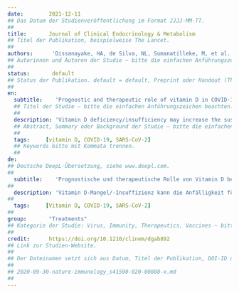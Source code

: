 ```yaml
---
date:        2021-12-11
## Das Datum der Studienveröffentlichung im Format JJJJ-MM-TT.
##
title:       Journal of Clinical Endocrinology & Metabolism
## Titel der Publikation, beispielweise The Lancet.
##
authors:      'Dissanayake, HA, de Silva, NL, Sumanatilleke, M, et al.'
## Autorinnen und Autoren der Studie – bitte die einfachen Anführungszeichen beachten!
##
status:       default
## Status der Publikation. default = default, Preprint oder Handout (Thesenpapier)
##
en:
  subtitle:    'Prognostic and therapeutic role of vitamin D in COVID-19: systematic review and meta-analysis'
  ## Titel der Studie – bitte die einfachen Anführungszeichen beachten!
  ##
  description: 'Vitamin D deficiency/insufficiency may increase the susceptibility to COVID-19. We aimed to determine the association between vitamin D deficiency/insufficiency and susceptibility to COVID-19, its severity, mortality and role of vitamin D in its treatment. We searched CINHAL, Cochrane library, EMBASE, PubMED, Scopus, and Web of Science up to 30.05.2021 for observational studies on association between vitamin D deficiency/insufficiency and susceptibility to COVID-19, severe disease and death among adults, and, randomized controlled trials (RCTs) comparing vitamin D treatment against standard care or placebo, in improving severity or mortality among adults with COVID-19. Risk of bias was assessed using Newcastle-Ottawa scale for observational studies and AUB-KQ1 Cochrane tool for RCTs. Study-level data were analyzed using RevMan 5.3 and R (v4∙1∙0). Heterogeneity was determined by I  2 and sources were explored through pre-specified sensitivity analyses, subgroup analyses and meta-regressions. Of 1877 search results, 76 studies satisfying eligibility criteria were included. Seventy-two observational studies were included in the meta-analysis (n=1976099). Vitamin D deficiency/insufficiency increased the odds of developing COVID-19, severe disease, and death. 25-hydroxy vitamin D (25(OH)D) concentration were lower in individuals with COVID-19 compared to controls, in patients with severe COVID-19 compared to controls with non-severe COVID19 and in non-survivors compared to survivors. The association between vitamin D deficiency/insufficiency and death was insignificant when studies with high risk of bias or studies reporting unadjusted effect estimates were excluded. Risk of bias and heterogeneity were high across all analyses. Discrepancies in timing of vitamin D testing, definitions of severe COVID-19 and vitamin D deficiency/insufficiency partly explained the heterogeneity. Four RCTs were widely heterogeneous precluding meta-analysis. Multiple observational studies involving nearly two million adults suggest vitamin D deficiency/insufficiency increases susceptibility to COVID-19 and severe COVID-19, although with a high risk of bias and heterogeneity. Association with mortality was less robust. Heterogeneity in RCTs precluded their meta-analysis.'
  ## Abstract, Summary oder Background der Studie – bitte die einfachen Anführungszeichen b
  ##
  tags:     [vitamin D, COVID-19, SARS-CoV-2]
  ## Keywords bitte mit Kommata trennen.
  ##
de: 
## Deutsche DeepL-Übersetzung, siehe www.deepl.com.
##
  subtitle:    'Prognostische und therapeutische Rolle von Vitamin D bei COVID-19: systematische Überprüfung und Meta-Analyse'
##
  description: 'Vitamin D-Mangel/-Insuffizienz kann die Anfälligkeit für COVID-19 erhöhen. Unser Ziel war es, den Zusammenhang zwischen Vitamin-D-Mangel und der Anfälligkeit für COVID-19, dem Schweregrad, der Sterblichkeit und der Rolle von Vitamin D bei der Behandlung zu ermitteln. Wir durchsuchten CINHAL, Cochrane Library, EMBASE, PubMED, Scopus und Web of Science bis zum 30.05.2021 nach Beobachtungsstudien über den Zusammenhang zwischen Vitamin-D-Mangel/-Insuffizienz und Anfälligkeit für COVID-19, schwere Erkrankung und Tod bei Erwachsenen sowie nach randomisierten kontrollierten Studien (RCTs), in denen die Vitamin-D-Behandlung mit der Standardbehandlung oder Placebo verglichen wurde, um den Schweregrad oder die Sterblichkeit bei Erwachsenen mit COVID-19 zu verbessern. Das Risiko einer Verzerrung wurde anhand der Newcastle-Ottawa-Skala für Beobachtungsstudien und des AUB-KQ1 Cochrane-Tools für RCTs bewertet. Die Daten auf Studienebene wurden mit RevMan 5.3 und R (v4∙1∙0) analysiert. Die Heterogenität wurde anhand von I 2 bestimmt, und die Quellen wurden durch vorab spezifizierte Sensitivitätsanalysen, Subgruppenanalysen und Meta-Regressionen untersucht. Von 1877 Suchergebnissen wurden 76 Studien, die die Zulassungskriterien erfüllten, eingeschlossen. Zweiundsiebzig Beobachtungsstudien wurden in die Meta-Analyse einbezogen (n=1976099). Vitamin-D-Mangel/Unzulänglichkeit erhöhte die Wahrscheinlichkeit, an COVID-19, einer schweren Erkrankung und dem Tod zu erkranken. Die 25-Hydroxy-Vitamin-D-Konzentration (25(OH)D) war bei Personen mit COVID-19 im Vergleich zu Kontrollen, bei Patienten mit schwerer COVID-19 im Vergleich zu Kontrollen mit nicht-schwerer COVID-19 und bei Nicht-Überlebenden im Vergleich zu Überlebenden niedriger. Der Zusammenhang zwischen Vitamin-D-Mangel/-Insuffizienz und Tod war unbedeutend, wenn Studien mit hohem Verzerrungsrisiko oder Studien, die nicht bereinigte Effektschätzungen lieferten, ausgeschlossen wurden. Das Risiko einer Verzerrung und die Heterogenität waren bei allen Analysen hoch. Diskrepanzen beim Zeitpunkt der Vitamin-D-Tests, bei den Definitionen von schwerem COVID-19 und Vitamin-D-Mangel/-Insuffizienz erklärten teilweise die Heterogenität. Vier RCTs waren sehr heterogen und schlossen eine Meta-Analyse aus. Mehrere Beobachtungsstudien, an denen fast zwei Millionen Erwachsene beteiligt waren, deuten darauf hin, dass Vitamin-D-Mangel/Unzulänglichkeit die Anfälligkeit für COVID-19 und schweres COVID-19 erhöht, allerdings mit einem hohen Risiko der Verzerrung und Heterogenität. Der Zusammenhang mit der Sterblichkeit war weniger eindeutig. Die Heterogenität der RCTs schloss eine Meta-Analyse aus.'
##
  tags:     [Vitamin D, COVID-19, SARS-CoV-2]
##
group:       "Treatments"
## Kategorie der Studie: Virus, Immunity, Therapeutics, Vaccines – bitte die Anführungszeichen beachten!
##
credit:      https://doi.org/10.1210/clinem/dgab892
## Link zur Studien-Website.
##
## Der Dateinamen setzt sich aus Datum, Titel der Publikation, DOI-ID der Studie (nach dem letzten Slash) und der Dateiendung zusammen. Bitte den Unterstrich vor der DOI-ID beachten!
##
## 2020-09-30-nature-immunology_s41590-020-00808-x.md
##
---
```

<object data="{{ page.link }}" style='height:calc(100vh - 400px); width: 100%' type='application/pdf'></object>
